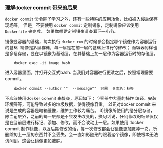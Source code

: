 ### 理解docker commit 带来的后果 

`docker commit` 命令除了学习之外，还有一些特殊的应用场合，比如被入侵后保存现场等。
但是，不要使用 `docker commit` 定制镜像，定制镜像应该使用 `Dockerfile` 来完成。
如果你想要定制镜像请查看下一小节。

镜像是容器的基础，每次执行 `docker run` 的时候都会指定哪个镜像作为容器运行的基础.
镜像是多层存储，每一层是在前一层的基础上进行的修改；
而容器同样也是多层存储，是在以镜像为基础层，在其基础上加一层作为容器运行时的存储层。
```shell 
    docker exec -it image bash 
``` 
进入容器里面，并打开交互式bash. 
当我们对容器进行更改之后，按照常理需要commit。 
```shell 
    docker commit --author ""  --message""  容器  仓库名：标签
``` 
不应该使用docker commit 来提交，原因如下： 
1)容器中大量的操作 编译、安装环境等等，可能导致过多的垃圾数据，使得镜像容重。 
2)正对docker commit 来说是生成的容器是暗箱镜像，维护工作较为痛苦。 
3)镜像所使用的是分层存储，除当前层外，之前的每一层都是不会发生改变的，换句话说，任何修改的结果仅仅是在当前层进行标记、添加、修改，而不会改动上一层。如果使用 docker commit 制作镜像，以及后期修改的话，每一次修改都会让镜像更加臃肿一次，所删除的上一层的东西并不会丢失，会一直如影随形的跟着这个镜像，即使根本无法访问到。这会让镜像更加臃肿。


